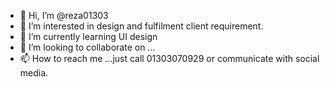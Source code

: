 - 👋 Hi, I’m @reza01303
- 👀 I’m interested in design and fulfilment client requirement.
- 🌱 I’m currently learning UI design
- 💞️ I’m looking to collaborate on ...
- 📫 How to reach me ...just call 01303070929 or communicate with social media.

<!---
reza01303/reza01303 is a ✨ special ✨ repository because its `README.md` (this file) appears on your GitHub profile.
You can click the Preview link to take a look at your changes.
--->

